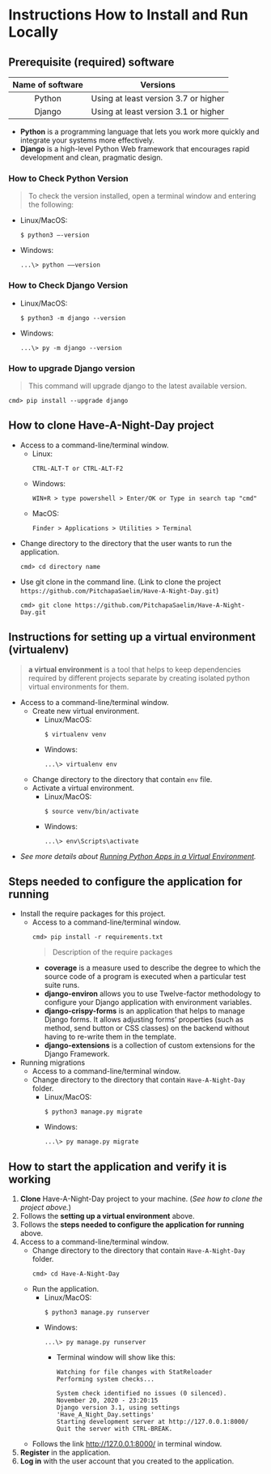 # Instructions How to Install and Run Locally
## Prerequisite (required) software
|    Name of software    | Versions |
|:----------------------:|:--------:|
|Python|Using at least version 3.7 or higher|
|Django|Using at least version 3.1 or higher|

* **Python** is a programming language that lets you work more quickly and integrate your systems more effectively.
* **Django** is a high-level Python Web framework that encourages rapid development and clean, pragmatic design.

### How to Check Python Version 
> To check the version installed, open a terminal window and entering the following:
* Linux/MacOS:
    ```
    $ python3 –-version
    ``` 
* Windows: 
    ``` 
    ...\> python ––version
    ```
### How to Check Django Version 
* Linux/MacOS:
    ```
    $ python3 -m django --version
    ```
* Windows: 
    ``` 
    ...\> py -m django --version
    ```
### How to upgrade Django version
> This command will upgrade django to the latest available version.
```
cmd> pip install --upgrade django
```
## How to clone Have-A-Night-Day project
* Access to a command-line/terminal window.
    * Linux:
        ```
        CTRL-ALT-T or CTRL-ALT-F2
        ``` 
    * Windows: 
        ``` 
        WIN+R > type powershell > Enter/OK or Type in search tap "cmd"
        ```
    * MacOS: 
        ```
        Finder > Applications > Utilities > Terminal
        ```
* Change directory to the directory that the user wants to run the application.
    ```
    cmd> cd directory name
    ```
* Use git clone in the command line. (Link to clone the project `https://github.com/PitchapaSaelim/Have-A-Night-Day.git`)
    ```
    cmd> git clone https://github.com/PitchapaSaelim/Have-A-Night-Day.git
    ```
## Instructions for setting up a virtual environment (virtualenv)
> **a virtual environment** is a tool that helps to keep dependencies required by different projects separate by creating isolated python virtual environments for them.
* Access to a command-line/terminal window.
    * Create new virtual environment.
        * Linux/MacOS:
            ```
            $ virtualenv venv
            ```
        * Windows:
            ```
            ...\> virtualenv env
            ``` 
    * Change directory to the directory that contain `env` file.
    * Activate a virtual environment.
        * Linux/MacOS:
            ```
            $ source venv/bin/activate
            ```
        * Windows:
            ```
            ...\> env\Scripts\activate
            ``` 
* *See more details about [Running Python Apps in a Virtual Environment](https://cpske.github.io/ISP/django/virtualenv).*
## Steps needed to configure the application for running
* Install the require packages for this project.
    * Access to a command-line/terminal window.
        ```
        cmd> pip install -r requirements.txt
        ``` 
        > Description of the require packages
        * **coverage** is a measure used to describe the degree to which the source code of a program is executed when a particular test suite runs.
        * **django-environ** allows you to use Twelve-factor methodology to configure your Django application with environment variables.
        * **django-crispy-forms** is an application that helps to manage Django forms. It allows adjusting forms’ properties (such as method, send button or CSS classes) on the backend without having to re-write them in the template.
        * **django-extensions** is a collection of custom extensions for the Django Framework.
* Running migrations
    * Access to a command-line/terminal window.
    * Change directory to the directory that contain `Have-A-Night-Day` folder.
        * Linux/MacOS:
            ```
            $ python3 manage.py migrate
            ```
        * Windows:
            ```
            ...\> py manage.py migrate
            ``` 

## How to start the application and verify it is working
1. **Clone** Have-A-Night-Day project to your machine. (*See how to clone the project above.*)
2. Follows the **setting up a virtual environment** above.
3. Follows the **steps needed to configure the application for running** above.
4. Access to a command-line/terminal window.
    * Change directory to the directory that contain `Have-A-Night-Day` folder.
        ```
        cmd> cd Have-A-Night-Day
        ```
    * Run the application.
        * Linux/MacOS:
            ```
            $ python3 manage.py runserver
            ```
        * Windows:
            ```
            ...\> py manage.py runserver
            ``` 
            * Terminal window will show like this:
                ``` 
                Watching for file changes with StatReloader
                Performing system checks...

                System check identified no issues (0 silenced).
                November 20, 2020 - 23:20:15
                Django version 3.1, using settings 'Have_A_Night_Day.settings'
                Starting development server at http://127.0.0.1:8000/
                Quit the server with CTRL-BREAK.
                ``` 
    * Follows the link http://127.0.0.1:8000/ in terminal window.
5. **Register** in the application.
6. **Log in** with the user account that you created to the application.
